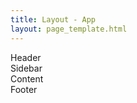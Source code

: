 ```yaml
---
title: Layout - App
layout: page_template.html
---
```


<div class="Layout">
    <div class="Layout-block">
        Header
    </div>
    <div class="Layout-container">
        <div class="Layout-block">
            Sidebar
        </div>
        <div class="Layout-block">
            <div class="u-scroll-vertical">
                Content
            </div>
        </div>
    </div>
    <div class="Layout-block">
        Footer
    </div>
</div>
